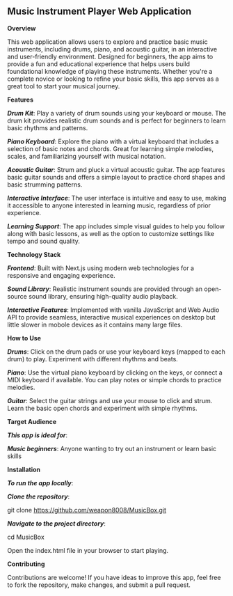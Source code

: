 ## **Music Instrument Player Web Application**



**Overview**

This web application allows users to explore and practice basic music instruments, including drums, piano, and acoustic guitar, in an interactive and user-friendly environment. Designed for beginners, the app aims to provide a fun and educational experience that helps users build foundational knowledge of playing these instruments. Whether you're a complete novice or looking to refine your basic skills, this app serves as a great tool to start your musical journey.



**Features**

**_Drum Kit_**: Play a variety of drum sounds using your keyboard or mouse. The drum kit provides realistic drum sounds and is perfect for beginners to learn basic rhythms and patterns.

**_Piano Keyboard_**: Explore the piano with a virtual keyboard that includes a selection of basic notes and chords. Great for learning simple melodies, scales, and familiarizing yourself with musical notation.

**_Acoustic Guitar_**: Strum and pluck a virtual acoustic guitar. The app features basic guitar sounds and offers a simple layout to practice chord shapes and basic strumming patterns.

**_Interactive Interface_**: The user interface is intuitive and easy to use, making it accessible to anyone interested in learning music, regardless of prior experience.

**_Learning Support_**: The app includes simple visual guides to help you follow along with basic lessons, as well as the option to customize settings like tempo and sound quality.



**Technology Stack**

**_Frontend_**: Built with Next.js using modern web technologies for a responsive and engaging experience.

**_Sound Library_**: Realistic instrument sounds are provided through an open-source sound library, ensuring high-quality audio playback.

**_Interactive Features_**: Implemented with vanilla JavaScript and Web Audio API to provide seamless, interactive musical experiences on desktop but little slower in mobole devices as it contains many large files.



**How to Use**

**_Drums_**: Click on the drum pads or use your keyboard keys (mapped to each drum) to play. Experiment with different rhythms and beats.

**_Piano_**: Use the virtual piano keyboard by clicking on the keys, or connect a MIDI keyboard if available. You can play notes or simple chords to practice melodies.

**_Guitar_**: Select the guitar strings and use your mouse to click and strum. Learn the basic open chords and experiment with simple rhythms.



**Target Audience**

**_This app is ideal for_**:

**_Music beginners_**: Anyone wanting to try out an instrument or learn basic skills



**Installation**

**_To run the app locally_**:

**_Clone the repository_**:

git clone https://github.com/weapon8008/MusicBox.git


**_Navigate to the project directory_**:

cd MusicBox

Open the index.html file in your browser to start playing.

**Contributing**

Contributions are welcome! If you have ideas to improve this app, feel free to fork the repository, make changes, and submit a pull request.
